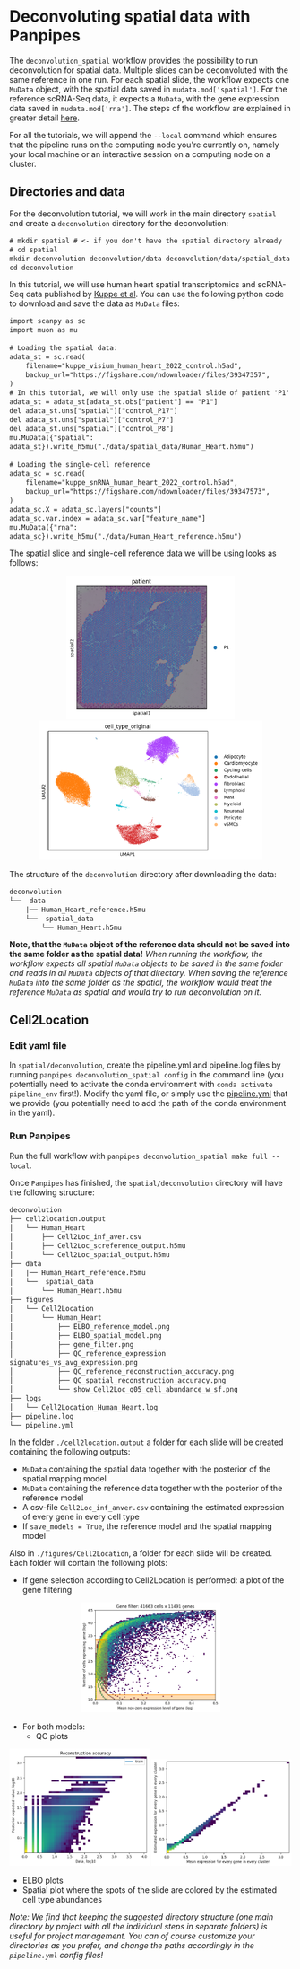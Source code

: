 # Deconvoluting spatial data with Panpipes

The `deconvolution_spatial` workflow provides the possibility to run deconvolution for spatial data. Multiple slides can be deconvoluted with the same reference in one run. For each spatial slide, the workflow expects one `MuData` object, with the spatial data saved in `mudata.mod['spatial']`. For the reference scRNA-Seq data, it expects a `MuData`, with the gene expression data saved in `mudata.mod['rna']`. The steps of the workflow are explained in greater detail [here](https://panpipes-pipelines.readthedocs.io/en/latest/workflows/deconvolute_spatial.html).

For all the tutorials, we will append the `--local` command which ensures that the pipeline runs on the computing node you're currently on, namely your local machine or an interactive session on a computing node on a cluster.


## Directories and data

For the deconvolution tutorial, we will work in the main directory `spatial` and create a `deconvolution` directory for the deconvolution: 

```
# mkdir spatial # <- if you don't have the spatial directory already 
# cd spatial
mkdir deconvolution deconvolution/data deconvolution/data/spatial_data
cd deconvolution
```

In this tutorial, we will use human heart spatial transcriptomics and scRNA-Seq data published by [Kuppe et al](https://www.nature.com/articles/s41586-022-05060-x). 
You can use the following python code to download and save the data as `MuData` files: 

```
import scanpy as sc
import muon as mu

# Loading the spatial data: 
adata_st = sc.read(
    filename="kuppe_visium_human_heart_2022_control.h5ad",
    backup_url="https://figshare.com/ndownloader/files/39347357",
)
# In this tutorial, we will only use the spatial slide of patient 'P1'
adata_st = adata_st[adata_st.obs["patient"] == "P1"]
del adata_st.uns["spatial"]["control_P17"]
del adata_st.uns["spatial"]["control_P7"]
del adata_st.uns["spatial"]["control_P8"]
mu.MuData({"spatial": adata_st}).write_h5mu("./data/spatial_data/Human_Heart.h5mu")

# Loading the single-cell reference
adata_sc = sc.read(
    filename="kuppe_snRNA_human_heart_2022_control.h5ad",
    backup_url="https://figshare.com/ndownloader/files/39347573",
)
adata_sc.X = adata_sc.layers["counts"]
adata_sc.var.index = adata_sc.var["feature_name"]
mu.MuData({"rna": adata_sc}).write_h5mu("./data/Human_Heart_reference.h5mu")
```

The spatial slide and single-cell reference data we will be using looks as follows: 
<p align="center">
<img src="human_heart_patientP1.png" alt="drawing" width="300"/>
<img src="human_heart_reference_umap.png" alt="drawing" width="400"/>
</p>


The structure of the `deconvolution` directory after downloading the data: 
```
deconvolution
└──  data
	|── Human_Heart_reference.h5mu
	└──  spatial_data
		└── Human_Heart.h5mu
```


**Note, that the `MuData` object of the reference data should not be saved into the same folder as the spatial data!**
*When running the workflow, the workflow expects all spatial `MuData` objects to be saved in the same folder and reads in all `MuData` objects of that directory. When saving the reference `MuData` into the same folder as the spatial, the workflow would treat the reference `MuData` as spatial and would try to run deconvolution on it.*





## Cell2Location

### Edit yaml file 

In `spatial/deconvolution`, create the pipeline.yml and pipeline.log files by running `panpipes deconvolution_spatial config` in the command line (you potentially need to activate the conda environment with `conda activate pipeline_env` first!). 
Modify the yaml file, or simply use the [pipeline.yml](pipeline.yml) that we provide (you potentially need to add the path of the conda environment in the yaml).  



### Run Panpipes

Run the full workflow with `panpipes deconvolution_spatial make full --local`.

Once `Panpipes` has finished, the `spatial/deconvolution` directory will have the following structure:

```
deconvolution
├── cell2location.output
│   └── Human_Heart
│		├── Cell2Loc_inf_aver.csv
│		├── Cell2Loc_screference_output.h5mu
│		└── Cell2Loc_spatial_output.h5mu
├── data
│	|── Human_Heart_reference.h5mu
│	└──  spatial_data
│		└── Human_Heart.h5mu
├── figures
│   └── Cell2Location
│   	└── Human_Heart
│       	├── ELBO_reference_model.png
│       	├── ELBO_spatial_model.png
│       	├── gene_filter.png
│       	├── QC_reference_expression signatures_vs_avg_expression.png
│       	├── QC_reference_reconstruction_accuracy.png
│       	├── QC_spatial_reconstruction_accuracy.png
│       	└── show_Cell2Loc_q05_cell_abundance_w_sf.png
├── logs
│   └── Cell2Location_Human_Heart.log
├── pipeline.log
└── pipeline.yml
```


	
In the folder `./cell2location.output` a folder for each slide will be created containing the following outputs: 
* `MuData` containing the spatial data together with the posterior of the spatial mapping model
* `MuData` containing the reference data together with the posterior of the reference model
* A csv-file `Cell2Loc_inf_anver.csv` containing the estimated expression of every gene in every cell type 
* If `save_models = True`, the reference model and the spatial mapping model 
	
Also in `./figures/Cell2Location`, a folder for each slide will be created. Each folder will contain the following plots: 
* If gene selection according to Cell2Location is performed: a plot of the gene filtering
<p align="center">
<img src="gene_selection.png" alt="drawing" width="250"/>
</p>

* For both models:
  * QC plots
<p align="center">
<img src="QC_reference_reconstruction_accuracy.png" alt="drawing" width="250"/>
<img src="QC_reference_expression signatures_vs_avg_expression.png" alt="drawing" width="250"/>
</p>

  * ELBO plots
* Spatial plot where the spots of the slide are colored by the estimated cell type abundances 



*Note: We find that keeping the suggested directory structure (one main directory by project with all the individual steps in separate folders) is useful for project management. You can of course customize your directories as you prefer, and change the paths accordingly in the `pipeline.yml` config files!*
